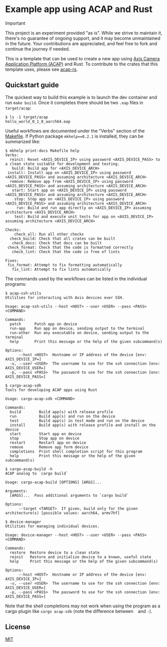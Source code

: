# Example app using ACAP and Rust

> [!IMPORTANT]
> This project is an experiment provided "as is".
> While we strive to maintain it, there's no guarantee of ongoing support, and it may become unmaintained in the future.
> Your contributions are appreciated, and feel free to fork and continue the journey if needed.

This is a template that can be used to create a new app using [Axis Camera Application Platform (ACAP)](https://axiscommunications.github.io/acap-documentation/) and Rust.
To contribute to the crates that this template uses, please see [acap-rs](https://github.com/AxisCommunications/acap-rs).

## Quickstart guide

The quickest way to build this example is to launch the dev container and run `make build`.
Once it completes there should be two `.eap` files in `target/acap`:

```console
$ ls -1 target/acap
hello_world_0_1_0_aarch64.eap
```

Useful workflows are documented under the "Verbs" section of the [Makefile](./Makefile).
If Python package `mkhelp==0.2.1` is installed, they can be summarized like:

```console
$ mkhelp print-docs Makefile help
Verbs:
  reinit: Reset <AXIS_DEVICE_IP> using password <AXIS_DEVICE_PASS> to a clean state suitable for development and testing.
   build: Build app for <AXIS_DEVICE_ARCH>
 install: Install app on <AXIS_DEVICE_IP> using password <AXIS_DEVICE_PASS> and assuming architecture <AXIS_DEVICE_ARCH>
  remove: Remove app from <AXIS_DEVICE_IP> using password <AXIS_DEVICE_PASS> and assuming architecture <AXIS_DEVICE_ARCH>
   start: Start app on <AXIS_DEVICE_IP> using password <AXIS_DEVICE_PASS> and assuming architecture <AXIS_DEVICE_ARCH>
    stop: Stop app on <AXIS_DEVICE_IP> using password <AXIS_DEVICE_PASS> and assuming architecture <AXIS_DEVICE_ARCH>
     run: Build and run app directly on <AXIS_DEVICE_IP> assuming architecture <AXIS_DEVICE_ARCH>
    test: Build and execute unit tests for app on <AXIS_DEVICE_IP> assuming architecture <AXIS_DEVICE_ARCH>

Checks:
    check_all: Run all other checks
  check_build: Check that all crates can be built
   check_docs: Check that docs can be built
 check_format: Check that the code is formatted correctly
   check_lint: Check that the code is free of lints

Fixes:
 fix_format: Attempt to fix formatting automatically
   fix_lint: Attempt to fix lints automatically
```

The commands used by the workflows can be listed in the individual programs:

```console
$ acap-ssh-utils
Utilities for interacting with Axis devices over SSH.

Usage: acap-ssh-utils --host <HOST> --user <USER> --pass <PASS> <COMMAND>

Commands:
  patch      Patch app on device
  run-app    Run app on device, sending output to the terminal
  run-other  Run any executable on device, sending output to the terminal
  help       Print this message or the help of the given subcommand(s)

Options:
      --host <HOST>  Hostname or IP address of the device [env: AXIS_DEVICE_IP=]
  -u, --user <USER>  The username to use for the ssh connection [env: AXIS_DEVICE_USER=]
  -p, --pass <PASS>  The password to use for the ssh connection [env: AXIS_DEVICE_PASS=]
```

```console
$ cargo-acap-sdk
Tools for developing ACAP apps using Rust

Usage: cargo-acap-sdk <COMMAND>

Commands:
  build        Build app(s) with release profile
  run          Build app(s) and run on the device
  test         Build app(s) in test mode and run on the device
  install      Build app(s) with release profile and install on the device
  start        Start app on device
  stop         Stop app on device
  restart      Restart app on device
  remove       Remove app form device
  completions  Print shell completion script for this program
  help         Print this message or the help of the given subcommand(s)
```

```console
$ cargo-acap-build -h
ACAP analog to `cargo build`

Usage: cargo-acap-build [OPTIONS] [ARGS]...

Arguments:
  [ARGS]...  Pass additional arguments to `cargo build`

Options:
      --target <TARGET>  If given, build only for the given architecture(s) [possible values: aarch64, armv7hf]
```

```console
$ device-manager
Utilities for managing individual devices.

Usage: device-manager --host <HOST> --user <USER> --pass <PASS> <COMMAND>

Commands:
  restore  Restore device to a clean state
  reinit   Restore and initialize device to a known, useful state
  help     Print this message or the help of the given subcommand(s)

Options:
      --host <HOST>  Hostname or IP address of the device [env: AXIS_DEVICE_IP=]
  -u, --user <USER>  The username to use for the ssh connection [env: AXIS_DEVICE_USER=]
  -p, --pass <PASS>  The password to use for the ssh connection [env: AXIS_DEVICE_PASS=]
```

Note that the shell completions may not work when using the program as a cargo plugin like
`cargo acap-sdk` (note the difference between ` ` and `-`).

## License

[MIT](LICENSE)
